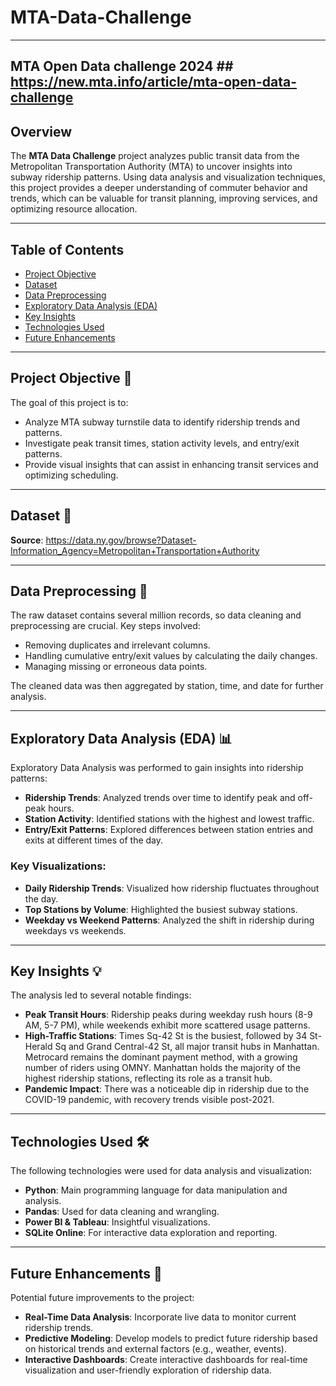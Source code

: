 # MTA-Data-Challenge
--- 
## MTA Open Data challenge 2024 ##  https://new.mta.info/article/mta-open-data-challenge

## Overview
The **MTA Data Challenge** project analyzes public transit data from the Metropolitan Transportation Authority (MTA) to uncover insights into subway ridership patterns. Using data analysis and visualization techniques, this project provides a deeper understanding of commuter behavior and trends, which can be valuable for transit planning, improving services, and optimizing resource allocation.

---

## Table of Contents
- [Project Objective](#project-objective)
- [Dataset](#dataset)
- [Data Preprocessing](#data-preprocessing)
- [Exploratory Data Analysis (EDA)](#exploratory-data-analysis-eda)
- [Key Insights](#key-insights)
- [Technologies Used](#technologies-used)
- [Future Enhancements](#future-enhancements)


---

## Project Objective 🎯
The goal of this project is to:
- Analyze MTA subway turnstile data to identify ridership trends and patterns.
- Investigate peak transit times, station activity levels, and entry/exit patterns.
- Provide visual insights that can assist in enhancing transit services and optimizing scheduling.

---

## Dataset 📁

**Source**: https://data.ny.gov/browse?Dataset-Information_Agency=Metropolitan+Transportation+Authority

---

## Data Preprocessing 🧹
The raw dataset contains several million records, so data cleaning and preprocessing are crucial. Key steps involved:
- Removing duplicates and irrelevant columns.
- Handling cumulative entry/exit values by calculating the daily changes.
- Managing missing or erroneous data points.

The cleaned data was then aggregated by station, time, and date for further analysis.

---

## Exploratory Data Analysis (EDA) 📊
Exploratory Data Analysis was performed to gain insights into ridership patterns:
- **Ridership Trends**: Analyzed trends over time to identify peak and off-peak hours.
- **Station Activity**: Identified stations with the highest and lowest traffic.
- **Entry/Exit Patterns**: Explored differences between station entries and exits at different times of the day.

### Key Visualizations:
- **Daily Ridership Trends**: Visualized how ridership fluctuates throughout the day.
- **Top Stations by Volume**: Highlighted the busiest subway stations.
- **Weekday vs Weekend Patterns**: Analyzed the shift in ridership during weekdays vs weekends.

---

## Key Insights 💡
The analysis led to several notable findings:
- **Peak Transit Hours**: Ridership peaks during weekday rush hours (8-9 AM, 5-7 PM), while weekends exhibit more scattered usage patterns.
- **High-Traffic Stations**: Times Sq-42 St is the busiest, followed by 34 St-Herald Sq and Grand Central-42 St, all major transit hubs in Manhattan.
Metrocard remains the dominant payment method, with a growing number of riders using OMNY.
Manhattan holds the majority of the highest ridership stations, reflecting its role as a transit hub.
- **Pandemic Impact**: There was a noticeable dip in ridership due to the COVID-19 pandemic, with recovery trends visible post-2021.

---

## Technologies Used 🛠️
The following technologies were used for data analysis and visualization:
- **Python**: Main programming language for data manipulation and analysis.
- **Pandas**: Used for data cleaning and wrangling.
- **Power BI & Tableau**: Insightful visualizations.
- **SQLite Online**: For interactive data exploration and reporting.
  
---

## Future Enhancements 🔮
Potential future improvements to the project:
- **Real-Time Data Analysis**: Incorporate live data to monitor current ridership trends.
- **Predictive Modeling**: Develop models to predict future ridership based on historical trends and external factors (e.g., weather, events).
- **Interactive Dashboards**: Create interactive dashboards for real-time visualization and user-friendly exploration of ridership data.
